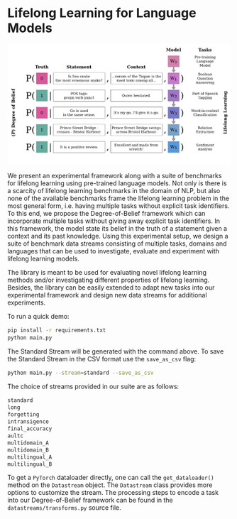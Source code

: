 # Lifelong Learning for Language Models

![degree-of-belief](img/lifelong_learning.png "Example instantiation of Degree-of-Belief framework for general lifelong learning with pre-trained language models, demonstrating the")

We present an experimental framework 
along with a suite of benchmarks
for lifelong learning using pre-trained language models.
Not only is there is a scarcity of lifelong learning benchmarks 
in the domain of NLP,
but also none of the available benchmarks frame 
the lifelong learning problem in the most general form, 
i.e. having multiple tasks without explicit task identifiers.
To this end, we propose the Degree-of-Belief framework
which can incorporate multiple tasks without giving away explicit task identifiers.
In this framework, the model state its belief in the truth of a statement 
given a context and its past knowledge.
Using this experimental setup,
we design a suite of benchmark data streams 
consisting of multiple tasks, domains and languages
that can be used to investigate, evaluate and experiment with lifelong learning models.

The library is meant to be used for evaluating novel lifelong learning methods
and/or investigating different properties of lifelong learning.
Besides, the library can be easily extended to adapt new tasks into our experimental framework
and design new data streams for additional experiments.

To run a quick demo:
```bash
pip install -r requirements.txt
python main.py
```

The Standard Stream will be generated with the command above.
To save the Standard Stream in the CSV format use the `save_as_csv` flag:
```bash
python main.py --stream=standard --save_as_csv
```
The choice of streams provided in our suite are as follows:
```
standard
long 
forgetting 
intransigence
final_accuracy 
aultc 
multidomain_A 
multidomain_B 
multilingual_A 
multilingual_B
```
To get a `PyTorch` dataloader directly, 
one can call the `get_dataloader()` method on the `Datastream` object.
The `Datastream` class provides more options to customize the stream.
The processing steps to encode a task into our Degree-of-Belief framework
can be found in the `datastreams/transforms.py` source file.

